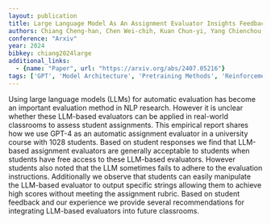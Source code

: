 ```yaml
---
layout: publication
title: Large Language Model As An Assignment Evaluator Insights Feedback And Challenges In A 1000+ Student Course
authors: Chiang Cheng-han, Chen Wei-chih, Kuan Chun-yi, Yang Chienchou, Lee Hung-yi
conference: "Arxiv"
year: 2024
bibkey: chiang2024large
additional_links:
  - {name: "Paper", url: "https://arxiv.org/abs/2407.05216"}
tags: ['GPT', 'Model Architecture', 'Pretraining Methods', 'Reinforcement Learning']
---
```

Using large language models (LLMs) for automatic evaluation has become an important evaluation method in NLP research. However it is unclear whether these LLM-based evaluators can be applied in real-world classrooms to assess student assignments. This empirical report shares how we use GPT-4 as an automatic assignment evaluator in a university course with 1028 students. Based on student responses we find that LLM-based assignment evaluators are generally acceptable to students when students have free access to these LLM-based evaluators. However students also noted that the LLM sometimes fails to adhere to the evaluation instructions. Additionally we observe that students can easily manipulate the LLM-based evaluator to output specific strings allowing them to achieve high scores without meeting the assignment rubric. Based on student feedback and our experience we provide several recommendations for integrating LLM-based evaluators into future classrooms.

